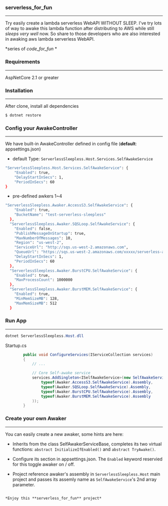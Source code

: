 ### serverless_for_fun
---
Try easily create a lambda serverless WebAPI WITHOUT SLEEP. I've try lots of way to awake this lambda function after distributing to AWS while still *sleeps very well* now. So share to those developers who are also interested in awaking aws lambda serverless WebAPI.

*series of *code_for_fun* *

### Requirements
---
AspNetCore 2.1 or greater

### Installation
---
After clone, install all dependencies
```sh
$ dotnet restore
```

### Config your AwakeController
---

We have built-in AwakeController defined in config file (**default**: appsettings.json)

* default Type: `ServerlessSleepless.Host.Services.SelfAwakeService`

```sh
"ServerlessSleepless.Host.Services.SelfAwakeService": {
    "Enabled": true,
    "DelayStartInSecs": 1,
    "PeriodInSecs": 60
}
```

* pre-defined awkers 1~4

```sh
"ServerlessSleepless.Awaker.AccessS3.SelfAwakeService": {
    "Enabled": true,
    "BucketName": "test-serverless-sleepless"
  },
  "ServerlessSleepless.Awaker.SQSLoop.SelfAwakeService": {
    "Enabled": false,
    "PublishMessageOnStartup": true,
    "MaxNumberOfMessages": 10,
    "Region": "us-west-2",
    "ServiceUrl": "http://sqs.us-west-2.amazonaws.com",
    "QueueUrl": "https://sqs.us-west-2.amazonaws.com/xxxxx/serverless-awake-self",
    "DelayStartInSecs": 1,
    "PeriodInSecs": 60
  },
  "ServerlessSleepless.Awaker.BurstCPU.SelfAwakeService": {
    "Enabled": true,
    "MaxProcessCount": 1000000
  },
  "ServerlessSleepless.Awaker.BurstMEM.SelfAwakeService": {
    "Enabled": true,
    "MinMemSizeMB": 128,
    "MaxMemSizeMB": 512
  }
```


### Run App
---
``` csharp
dotnet ServerlessSleepless.Host.dll
```

Startup.cs
```csharp
        public void ConfigureServices(IServiceCollection services)
        {
			// ...            

            // Core Self-awake service
            services.AddSingleton<ISelfAwakeService>(new SelfAwakeService(Configuration,
                typeof(Awaker.AccessS3.SelfAwakeService).Assembly,
                typeof(Awaker.SQSLoop.SelfAwakeService).Assembly,
                typeof(Awaker.BurstCPU.SelfAwakeService).Assembly,
                typeof(Awaker.BurstMEM.SelfAwakeService).Assembly
            )); 
        }
```

   
### Create your own Awaker
---
You can easily create a new awaker, some hints are here:
 * Inherits from the class SelfAwakerServiceBase, completes its two virtual functions: `abstract InitializeIfEnabled()` and `abstract TryAwake()`.

 * Configure its section in appsettings.json. The `Enabled` keyword reservied for this toggle awaker on / off.

 * Project reference awaker's assembly in `ServerlessSleepless.Host` main project and passes its assemly name as `SelfAwakeService`'s 2nd array parameter. 

```

*Enjoy this **serverless_for_fun** project*

